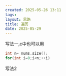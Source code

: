 ```yaml
---
created: 2025-05-26 13:11
tags: 
layout: 思路
title: 遍历
date: 2025-05-29
---
```

写法一,c中也可以用
```cpp
int n= nums.size();
for(int i=0;i<n;++i)
```
写法2
```cpp


```